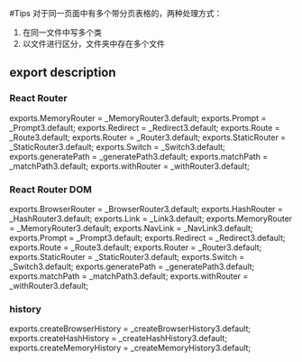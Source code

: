 #Tips
对于同一页面中有多个带分页表格的，两种处理方式：
  1. 在同一文件中写多个类
  2. 以文件进行区分，文件夹中存在多个文件



## export description

###  React  Router
exports.MemoryRouter = _MemoryRouter3.default;
exports.Prompt = _Prompt3.default;
exports.Redirect = _Redirect3.default;
exports.Route = _Route3.default;
exports.Router = _Router3.default;
exports.StaticRouter = _StaticRouter3.default;
exports.Switch = _Switch3.default;
exports.generatePath = _generatePath3.default;
exports.matchPath = _matchPath3.default;
exports.withRouter = _withRouter3.default;


###  React  Router  DOM
exports.BrowserRouter = _BrowserRouter3.default;
exports.HashRouter = _HashRouter3.default;
exports.Link = _Link3.default;
exports.MemoryRouter = _MemoryRouter3.default;
exports.NavLink = _NavLink3.default;
exports.Prompt = _Prompt3.default;
exports.Redirect = _Redirect3.default;
exports.Route = _Route3.default;
exports.Router = _Router3.default;
exports.StaticRouter = _StaticRouter3.default;
exports.Switch = _Switch3.default;
exports.generatePath = _generatePath3.default;
exports.matchPath = _matchPath3.default;
exports.withRouter = _withRouter3.default;

###  history
exports.createBrowserHistory = _createBrowserHistory3.default;
exports.createHashHistory = _createHashHistory3.default;
exports.createMemoryHistory = _createMemoryHistory3.default;










